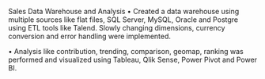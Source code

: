 Sales Data Warehouse and Analysis
•	Created a data warehouse using multiple sources like flat files, SQL Server, MySQL, Oracle and Postgre using ETL tools like Talend. Slowly changing dimensions, currency conversion and error handling were implemented.

•	Analysis like contribution, trending, comparison, geomap, ranking was performed and visualized using Tableau, Qlik Sense, Power Pivot and Power BI.
